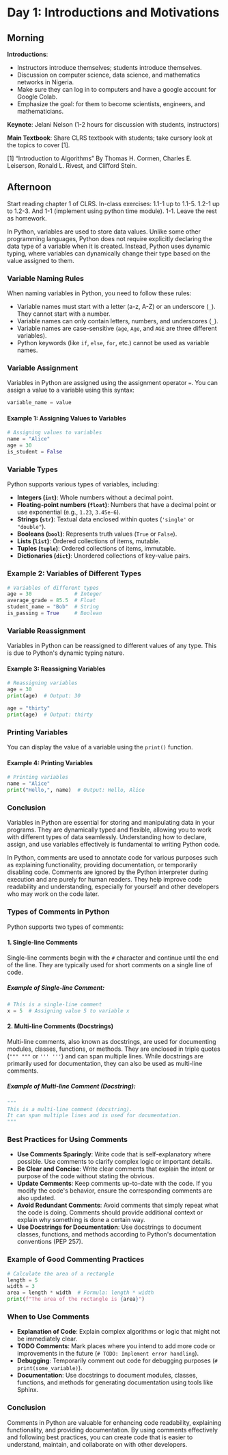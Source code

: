 Day 1: Introductions and Motivations
=====================================

Morning
-------

**Introductions**: 
* Instructors introduce themselves; students introduce themselves.
* Discussion on computer science, data science, and mathematics networks in Nigeria.
* Make sure they can log in to computers and have a google account for Google Colab.
* Emphasize the goal: for them to become scientists, engineers, and mathematicians.

**Keynote**: Jelani Nelson (1-2 hours for discussion with students, instructors)

**Main Textbook**: Share CLRS textbook with students; take cursory look at the topics to cover [1].

[1] “Introduction to Algorithms” 
By Thomas H. Cormen, Charles E. Leiserson, Ronald L. Rivest, and Clifford Stein.


Afternoon
---------

Start reading chapter 1 of CLRS. 
In-class exercises:
1.1-1 up to 1.1-5. 1.2-1 up to 1.2-3. And 1-1 (implement using python time module).
1-1.
Leave the rest as homework.

In Python, variables are used to store data values. Unlike some other programming languages, Python does not require explicitly declaring the data type of a variable when it is created. Instead, Python uses dynamic typing, where variables can dynamically change their type based on the value assigned to them.

### Variable Naming Rules

When naming variables in Python, you need to follow these rules:

- Variable names must start with a letter (a-z, A-Z) or an underscore (`_`). They cannot start with a number.
- Variable names can only contain letters, numbers, and underscores (`_`).
- Variable names are case-sensitive (`age`, `Age`, and `AGE` are three different variables).
- Python keywords (like `if`, `else`, `for`, etc.) cannot be used as variable names.

### Variable Assignment

Variables in Python are assigned using the assignment operator `=`. You can assign a value to a variable using this syntax:

```python
variable_name = value
```

#### Example 1: Assigning Values to Variables

```python
# Assigning values to variables
name = "Alice"
age = 30
is_student = False
```

### Variable Types

Python supports various types of variables, including:

- **Integers (`int`)**: Whole numbers without a decimal point.
- **Floating-point numbers (`float`)**: Numbers that have a decimal point or use exponential (e.g., `1.23`, `3.45e-6`).
- **Strings (`str`)**: Textual data enclosed within quotes (`'single'` or `"double"`).
- **Booleans (`bool`)**: Represents truth values (`True` or `False`).
- **Lists (`list`)**: Ordered collections of items, mutable.
- **Tuples (`tuple`)**: Ordered collections of items, immutable.
- **Dictionaries (`dict`)**: Unordered collections of key-value pairs.

### Example 2: Variables of Different Types

```python
# Variables of different types
age = 30              # Integer
average_grade = 85.5  # Float
student_name = "Bob"  # String
is_passing = True     # Boolean
```

### Variable Reassignment

Variables in Python can be reassigned to different values of any type. This is due to Python's dynamic typing nature.

#### Example 3: Reassigning Variables

```python
# Reassigning variables
age = 30
print(age)  # Output: 30

age = "thirty"
print(age)  # Output: thirty
```

### Printing Variables

You can display the value of a variable using the `print()` function.

#### Example 4: Printing Variables

```python
# Printing variables
name = "Alice"
print("Hello,", name)  # Output: Hello, Alice
```

### Conclusion

Variables in Python are essential for storing and manipulating data in your programs. They are dynamically typed and flexible, allowing you to work with different types of data seamlessly. Understanding how to declare, assign, and use variables effectively is fundamental to writing Python code.

In Python, comments are used to annotate code for various purposes such as explaining functionality, providing documentation, or temporarily disabling code. Comments are ignored by the Python interpreter during execution and are purely for human readers. They help improve code readability and understanding, especially for yourself and other developers who may work on the code later.

### Types of Comments in Python

Python supports two types of comments:

#### 1. Single-line Comments

Single-line comments begin with the `#` character and continue until the end of the line. They are typically used for short comments on a single line of code.

##### Example of Single-line Comment:

```python
# This is a single-line comment
x = 5  # Assigning value 5 to variable x
```

#### 2. Multi-line Comments (Docstrings)

Multi-line comments, also known as docstrings, are used for documenting modules, classes, functions, or methods. They are enclosed in triple quotes (`""" """` or `''' '''`) and can span multiple lines. While docstrings are primarily used for documentation, they can also be used as multi-line comments.

##### Example of Multi-line Comment (Docstring):

```python
"""
This is a multi-line comment (docstring).
It can span multiple lines and is used for documentation.
"""
```

### Best Practices for Using Comments

- **Use Comments Sparingly**: Write code that is self-explanatory where possible. Use comments to clarify complex logic or important details.
- **Be Clear and Concise**: Write clear comments that explain the intent or purpose of the code without stating the obvious.
- **Update Comments**: Keep comments up-to-date with the code. If you modify the code's behavior, ensure the corresponding comments are also updated.
- **Avoid Redundant Comments**: Avoid comments that simply repeat what the code is doing. Comments should provide additional context or explain why something is done a certain way.
- **Use Docstrings for Documentation**: Use docstrings to document classes, functions, and methods according to Python's documentation conventions (PEP 257).

### Example of Good Commenting Practices

```python
# Calculate the area of a rectangle
length = 5
width = 3
area = length * width  # Formula: length * width
print(f"The area of the rectangle is {area}")
```

### When to Use Comments

- **Explanation of Code**: Explain complex algorithms or logic that might not be immediately clear.
- **TODO Comments**: Mark places where you intend to add more code or improvements in the future (`# TODO: Implement error handling`).
- **Debugging**: Temporarily comment out code for debugging purposes (`# print(some_variable)`).
- **Documentation**: Use docstrings to document modules, classes, functions, and methods for generating documentation using tools like Sphinx.

### Conclusion

Comments in Python are valuable for enhancing code readability, explaining functionality, and providing documentation. By using comments effectively and following best practices, you can create code that is easier to understand, maintain, and collaborate on with other developers.
